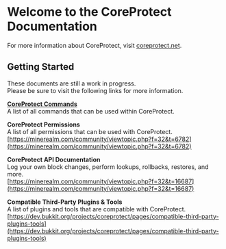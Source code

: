 # Welcome to the CoreProtect Documentation

For more information about CoreProtect, visit [coreprotect.net](http://coreprotect.net).

## Getting Started

These documents are still a work in progress.  
Please be sure to visit the following links for more information.

[**CoreProtect Commands**](/commands/)  
A list of all commands that can be used within CoreProtect.

**CoreProtect Permissions**  
A list of all permissions that can be used with CoreProtect.  
[https://minerealm.com/community/viewtopic.php?f=32&t=6782](https://minerealm.com/community/viewtopic.php?f=32&t=6782)

**CoreProtect API Documentation**  
Log your own block changes, perform lookups, rollbacks, restores, and more.  
[https://minerealm.com/community/viewtopic.php?f=32&t=16687](https://minerealm.com/community/viewtopic.php?f=32&t=16687)

**Compatible Third-Party Plugins & Tools**  
A list of plugins and tools that are compatible with CoreProtect.  
[https://dev.bukkit.org/projects/coreprotect/pages/compatible-third-party-plugins-tools](https://dev.bukkit.org/projects/coreprotect/pages/compatible-third-party-plugins-tools)
